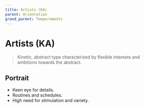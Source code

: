 ```yaml
---
title: Artists (KA)
parent: Orientation
grand_parent: Temperaments
---
```


# Artists (KA)

>Kinetic, abstract type characterized by flexible interests and ambitions towards the abstract.

## Portrait


* Keen eye for details.
* Routines and schedules.
* High need for stimulation and variety.
